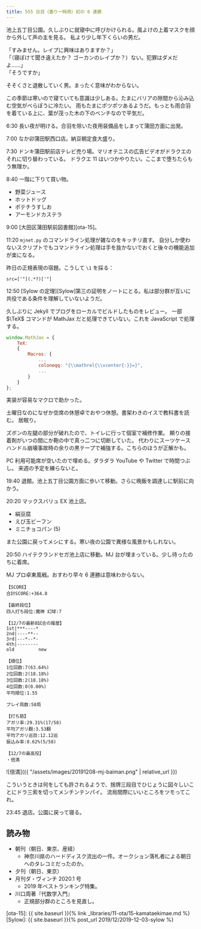 ```yaml
---
title: 555 日目（曇り一時雨）初の 6 連勝
---
```


池上五丁目公園。久しぶりに就寝中に呼びかけられる。風よけの上着マスクを顔から外して声の主を見る。
私より少し年下くらいの男だ。

「すみません。レイプに興味はありますか？」  
「（寝ぼけて聞き違えたか？ ゴーカンのレイプか？）ない。犯罪はダメだよ……」  
「そうですか」

そそくさと退散していく男。まったく意味がわからない。

この季節は寒いので寝ていても意識は少しある。たまにバリアの隙間から沁み込む空気がべらぼうに冷たい。
雨もたまにポツポツあるようだ。もっとも雨合羽を着ている上に、葉が茂った木の下のベンチなので平気だ。

6:30 長い夜が明ける。合羽を除いた夜用装備品をしまって蒲田方面に出発。

7:00 なか卯蒲田駅西口店。納豆朝定食大盛り。

7:30 ドンキ蒲田駅前店テレビ売り場。マリオテニスの広告ビデオがドラクエのそれに切り替わっている。
ドラクエ 11 はいつかやりたい。ここまで堕ちたらもう無理か。

8:40 一階に下りて買い物。

* 野菜ジュース
* ホットドッグ
* ポテチうすしお
* アーモンドカステラ

9:00 [大田区蒲田駅前図書館][ota-15]。

11:20 `mjnet.py` のコマンドライン処理が雑なのをキッチリ直す。
自分しか使わないスクリプトでもコマンドライン処理は手を抜かないでおくと後々の機能追加が楽になる。

昨日の正規表現の宿題。こうして `\1` を採る：

```regex
src=['"](.*?)['"]
```

12:50 [Sylow の定理][Sylow]第三の証明をノートにとる。私は部分群が互いに共役である条件を理解していないようだ。

久しぶりに Jekyll でブログをローカルでビルドしたものをレビュー。
一部 $\TeX$ コマンドが MathJax だと処理できていない。これを JavaScript で処理する。

```javascript
window.MathJax = {
    TeX:
    {
        Macros: {
            ...
            coloneqq: "{\\mathrel{\\vcenter{:}}=}",
            ...
        }
    }
};
```

実装が容易なマクロで助かった。

土曜日なのになぜか空席の休憩卓でおやつ休憩。書架わきのイスで教科書を読む。
居眠り。

ズボンの左腿の部分が破れたので、トイレに行って個室で補修作業。
頼りの接着剤がいつの間にか鞄の中で真っ二つに切断していた。
代わりにスーツケースハンドル崩壊事故時の余りの黒テープで補強する。こちらのほうが正解かも。

PC 利用可能席が空いたので埋める。ダラダラ YouTube や Twitter で時間つぶし。
来週の予定を練らないと。

19:40 退館。池上五丁目公園方面に歩いて移動。さらに晩飯を調達しに駅前に向かう。

20:20 マックスバリュ EX 池上店。

* 絹豆腐
* えび玉ビーフン
* ミニチョコパン (5)

また公園に戻ってメシにする。寒い夜の公園で異様な風景かもしれない。

20:50 ハイテクランドセガ池上店に移動。MJ 台が埋まっている。少し待ったのちに着席。

MJ プロ卓東風戦。おすわり早々 6 連勝は意味わからない。

```text
【SCORE】
合計SCORE:+364.8

【最終段位】
四人打ち段位:魔神 幻球:7

【12/7の最新8試合の履歴】
1st|***----*
2nd|----**--
3rd|---*--*-
4th|--------
old         new

【順位】
1位回数:7(63.64%)
2位回数:2(18.18%)
3位回数:2(18.18%)
4位回数:0(0.00%)
平均順位:1.55

プレイ局数:58局

【打ち筋】
アガリ率:29.31%(17/58)
平均アガリ翻:3.53翻
平均アガリ巡目:12.12巡
振込み率:8.62%(5/58)

【12/7の最高役】
・倍満
```

![倍満]({{ "/assets/images/20191208-mj-baiman.png" | relative_url }})

こういうときは何をしても許されるようで、捨牌三段目でひじょうに図々しいことにドラ三索を切ってメンチンテンパイ。
流局間際にいいところをツモってこれ。

23:45 退店。公園に戻って寝る。

## 読み物

* 朝刊（朝日、東京、産経）
  * 神奈川県のハードディスク流出の一件。オークション落札者による朝日へのタレコミだったのか。
* 夕刊（朝日、東京）
* 月刊ダ・ヴィンチ 2020.1 号
  * 2019 年ベストランキング特集。
* 川口周著『代数学入門』
  * 正規部分群のところを見直し。

[ota-15]: {{ site.baseurl }}{% link _libraries/11-ota/15-kamataekimae.md %}
[Sylow]: {{ site.baseurl }}{% post_url 2019/12/2019-12-03-sylow %}
